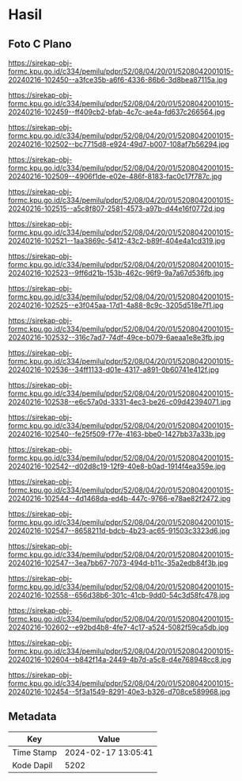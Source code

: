 # Hasil

## Foto C Plano

https://sirekap-obj-formc.kpu.go.id/c334/pemilu/pdpr/52/08/04/20/01/5208042001015-20240216-102450--a3fce35b-a6f6-4336-86b6-3d8bea87115a.jpg

https://sirekap-obj-formc.kpu.go.id/c334/pemilu/pdpr/52/08/04/20/01/5208042001015-20240216-102459--ff409cb2-bfab-4c7c-ae4a-fd637c266564.jpg

https://sirekap-obj-formc.kpu.go.id/c334/pemilu/pdpr/52/08/04/20/01/5208042001015-20240216-102502--bc7715d8-e924-49d7-b007-108af7b56294.jpg

https://sirekap-obj-formc.kpu.go.id/c334/pemilu/pdpr/52/08/04/20/01/5208042001015-20240216-102509--4906f1de-e02e-486f-8183-fac0c17f787c.jpg

https://sirekap-obj-formc.kpu.go.id/c334/pemilu/pdpr/52/08/04/20/01/5208042001015-20240216-102515--a5c8f807-2581-4573-a97b-d44e16f0772d.jpg

https://sirekap-obj-formc.kpu.go.id/c334/pemilu/pdpr/52/08/04/20/01/5208042001015-20240216-102521--1aa3869c-5412-43c2-b89f-404e4a1cd319.jpg

https://sirekap-obj-formc.kpu.go.id/c334/pemilu/pdpr/52/08/04/20/01/5208042001015-20240216-102523--9ff6d21b-153b-462c-96f9-9a7a67d536fb.jpg

https://sirekap-obj-formc.kpu.go.id/c334/pemilu/pdpr/52/08/04/20/01/5208042001015-20240216-102525--e3f045aa-17d1-4a88-8c9c-3205d518e7f1.jpg

https://sirekap-obj-formc.kpu.go.id/c334/pemilu/pdpr/52/08/04/20/01/5208042001015-20240216-102532--316c7ad7-74df-49ce-b079-6aeaa1e8e3fb.jpg

https://sirekap-obj-formc.kpu.go.id/c334/pemilu/pdpr/52/08/04/20/01/5208042001015-20240216-102536--34ff1133-d01e-4317-a891-0b60741e412f.jpg

https://sirekap-obj-formc.kpu.go.id/c334/pemilu/pdpr/52/08/04/20/01/5208042001015-20240216-102538--e6c57a0d-3331-4ec3-be26-c09d42394071.jpg

https://sirekap-obj-formc.kpu.go.id/c334/pemilu/pdpr/52/08/04/20/01/5208042001015-20240216-102540--fe25f509-f77e-4163-bbe0-1427bb37a33b.jpg

https://sirekap-obj-formc.kpu.go.id/c334/pemilu/pdpr/52/08/04/20/01/5208042001015-20240216-102542--d02d8c19-12f9-40e8-b0ad-1914f4ea359e.jpg

https://sirekap-obj-formc.kpu.go.id/c334/pemilu/pdpr/52/08/04/20/01/5208042001015-20240216-102544--4d1468da-ed4b-447c-9766-e78ae82f2472.jpg

https://sirekap-obj-formc.kpu.go.id/c334/pemilu/pdpr/52/08/04/20/01/5208042001015-20240216-102547--8658211d-bdcb-4b23-ac65-91503c3323d6.jpg

https://sirekap-obj-formc.kpu.go.id/c334/pemilu/pdpr/52/08/04/20/01/5208042001015-20240216-102547--3ea7bb67-7073-494d-b11c-35a2edb84f3b.jpg

https://sirekap-obj-formc.kpu.go.id/c334/pemilu/pdpr/52/08/04/20/01/5208042001015-20240216-102558--656d38b6-301c-41cb-9dd0-54c3d58fc478.jpg

https://sirekap-obj-formc.kpu.go.id/c334/pemilu/pdpr/52/08/04/20/01/5208042001015-20240216-102602--e92bd4b8-4fe7-4c17-a524-5082f59ca5db.jpg

https://sirekap-obj-formc.kpu.go.id/c334/pemilu/pdpr/52/08/04/20/01/5208042001015-20240216-102604--b842f14a-2449-4b7d-a5c8-d4e768948cc8.jpg

https://sirekap-obj-formc.kpu.go.id/c334/pemilu/pdpr/52/08/04/20/01/5208042001015-20240216-102454--5f3a1549-8291-40e3-b326-d708ce589968.jpg


## Metadata

| Key        | Value               |
| ---------- | ------------------- |
| Time Stamp | 2024-02-17 13:05:41 |
| Kode Dapil | 5202                |



